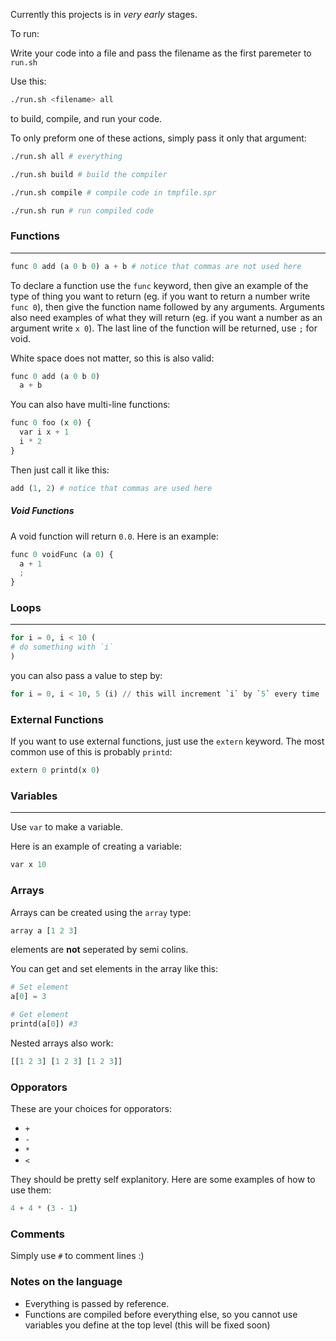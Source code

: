 Currently this projects is in *very early* stages.

To run:

Write your code into a file and pass the filename as the first paremeter to `run.sh`

Use this:
```bash
./run.sh <filename> all
```
to build, compile, and run your code.

To only preform one of these actions, simply pass it only that argument:

```bash
./run.sh all # everything

./run.sh build # build the compiler

./run.sh compile # compile code in tmpfile.spr

./run.sh run # run compiled code
```

### Functions
---
```python
func 0 add (a 0 b 0) a + b # notice that commas are not used here
```
To declare a function use the `func` keyword, then give an example of the type of thing you want to return (eg. if you want to return a number write `func 0`), then give the function name followed by any arguments. Arguments also need examples of what they will return (eg. if you want a number as an argument write `x 0`). The last line of the function will be returned, use `;` for void.

White space does not matter, so this is also valid:
```python
func 0 add (a 0 b 0)
  a + b
```

You can also have multi-line functions:
```python
func 0 foo (x 0) {
  var i x + 1
  i * 2
}
```

Then just call it like this:
```python
add (1, 2) # notice that commas are used here
```

##### Void Functions
A void function will return `0.0`. Here is an example:
```python
func 0 voidFunc (a 0) {
  a + 1
  ;
}
```

### Loops
---
```python
for i = 0, i < 10 (
# do something with `i`
)
```

you can also pass a value to step by:

```python
for i = 0, i < 10, 5 (i) // this will increment `i` by `5` every time
```
### External Functions
If you want to use external functions, just use the `extern` keyword. The most common use of this is probably `printd`:
```python
extern 0 printd(x 0)
```

### Variables
---
Use `var` to make a variable.

Here is an example of creating a variable:
```python
var x 10
```

### Arrays
Arrays can be created using the `array` type:
```python
array a [1 2 3]
```
elements are **not** seperated by semi colins.

You can get and set elements in the array like this:
```python
# Set element
a[0] = 3

# Get element
printd(a[0]) #3
```

Nested arrays also work:
```python
[[1 2 3] [1 2 3] [1 2 3]]
```

### Opporators
These are your choices for opporators:
- `+`
- `-`
- `*`
- `<`

They should be pretty self explanitory.
Here are some examples of how to use them:
```python
4 + 4 * (3 - 1)
```

### Comments
Simply use `#` to comment lines :)

### Notes on the language

* Everything is passed by reference.
* Functions are compiled before everything else, so you cannot use variables you define at the top level (this will be fixed soon)
